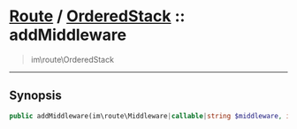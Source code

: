 # [Route](route.md) / [OrderedStack](route-OrderedStack.md) :: addMiddleware
 > im\route\OrderedStack
____

## Synopsis
```php
public addMiddleware(im\route\Middleware|callable|string $middleware, int $flags = im\http\Verbs::ANY): void
```
